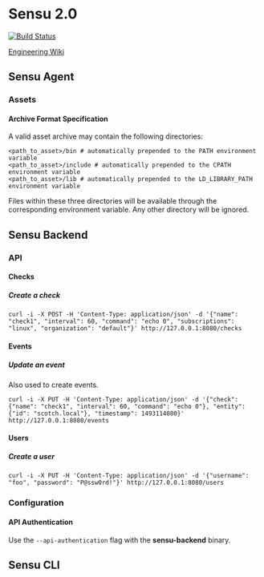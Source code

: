 # Sensu 2.0

[![Build Status](https://travis-ci.com/sensu/sensu-go.svg?token=bQ4K7jzHALx4myyBoqcu&branch=master)](https://travis-ci.com/sensu/sensu-go)

[Engineering Wiki](https://github.com/sensu/engineering/wiki)

## Sensu Agent

### Assets

#### Archive Format Specification

A valid asset archive may contain the following directories:

```
<path_to_asset>/bin # automatically prepended to the PATH environment variable
<path_to_asset>/include # automatically prepended to the CPATH environment variable
<path_to_asset>/lib # automatically prepended to the LD_LIBRARY_PATH environment variable
```

Files within these three directories will be available through the corresponding
environment variable. Any other directory will be ignored.

## Sensu Backend

### API

#### Checks

##### Create a check

```
curl -i -X POST -H 'Content-Type: application/json' -d '{"name": "check1", "interval": 60, "command": "echo 0", "subscriptions": "linux", "organization": "default"}' http://127.0.0.1:8080/checks
```

#### Events

##### Update an event

Also used to create events.

```
curl -i -X PUT -H 'Content-Type: application/json' -d '{"check": {"name": "check1", "interval": 60, "command": "echo 0"}, "entity": {"id": "scotch.local"}, "timestamp": 1493114080}' http://127.0.0.1:8080/events
```

#### Users

##### Create a user

```
curl -i -X PUT -H 'Content-Type: application/json' -d '{"username": "foo", "password": "P@ssw0rd!"}' http://127.0.0.1:8080/users
```

### Configuration

#### API Authentication

Use the `--api-authentication` flag with the **sensu-backend** binary.

## Sensu CLI

